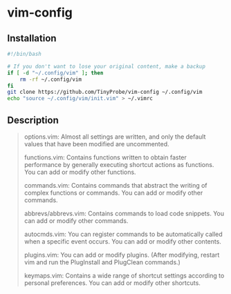 # vim-config

## Installation
```bash
#!/bin/bash

# If you don't want to lose your original content, make a backup
if [ -d "~/.config/vim" ]; then
    rm -rf ~/.config/vim
fi
git clone https://github.com/TinyProbe/vim-config ~/.config/vim
echo "source ~/.config/vim/init.vim" > ~/.vimrc
```

## Description
> options.vim: Almost all settings are written, and only the default values that
> have been modified are uncommented.
> 
> functions.vim: Contains functions written to obtain faster performance by
> generally executing shortcut actions as functions. You can add or modify other
> functions.
> 
> commands.vim: Contains commands that abstract the writing of complex functions
> or commands. You can add or modify other commands.
> 
> abbrevs/abbrevs.vim: Contains commands to load code snippets. You can add or
> modify other commands.
> 
> autocmds.vim: You can register commands to be automatically called when a
> specific event occurs. You can add or modify other contents.
> 
> plugins.vim: You can add or modify plugins. (After modifying, restart vim and
> run the PlugInstall and PlugClean commands.)
> 
> keymaps.vim: Contains a wide range of shortcut settings according to personal
> preferences. You can add or modify other shortcuts.
